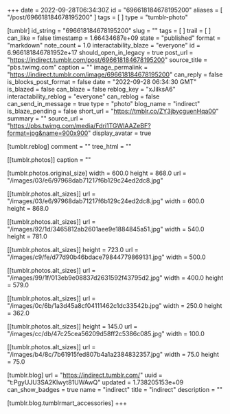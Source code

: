 +++
date = 2022-09-28T06:34:30Z
id = "696618184678195200"
aliases = [ "/post/696618184678195200" ]
tags = [ ]
type = "tumblr-photo"

[tumblr]
id_string = "696618184678195200"
slug = ""
tags = [ ]
trail = [ ]
can_like = false
timestamp = 1.66434687e+09
state = "published"
format = "markdown"
note_count = 1.0
interactability_blaze = "everyone"
id = 6.966181846781952e+17
should_open_in_legacy = true
post_url = "https://indirect.tumblr.com/post/696618184678195200"
source_title = "pbs.twimg.com"
caption = ""
image_permalink = "https://indirect.tumblr.com/image/696618184678195200"
can_reply = false
is_blocks_post_format = false
date = "2022-09-28 06:34:30 GMT"
is_blazed = false
can_blaze = false
reblog_key = "xJilksA6"
interactability_reblog = "everyone"
can_reblog = false
can_send_in_message = true
type = "photo"
blog_name = "indirect"
is_blaze_pending = false
short_url = "https://tmblr.co/ZY3jbycguenHqa00"
summary = ""
source_url = "https://pbs.twimg.com/media/Fdri1TGWIAAZeBF?format=jpg&name=900x900"
display_avatar = true

[tumblr.reblog]
comment = ""
tree_html = ""

[[tumblr.photos]]
caption = ""

[tumblr.photos.original_size]
width = 600.0
height = 868.0
url = "/images/03/e6/97968dab71217f6b129c24ed2dc8.jpg"

[[tumblr.photos.alt_sizes]]
url = "/images/03/e6/97968dab71217f6b129c24ed2dc8.jpg"
width = 600.0
height = 868.0

[[tumblr.photos.alt_sizes]]
url = "/images/92/1d/3465812ab2601aee9e1884845a51.jpg"
width = 540.0
height = 781.0

[[tumblr.photos.alt_sizes]]
height = 723.0
url = "/images/c9/fe/d77d90b46bdace79844779869131.jpg"
width = 500.0

[[tumblr.photos.alt_sizes]]
url = "/images/99/1f/013eb9e08837d2631592f43795d2.jpg"
width = 400.0
height = 579.0

[[tumblr.photos.alt_sizes]]
url = "/images/0c/6b/1a3d45a8cf04111462c1dc33542b.jpg"
width = 250.0
height = 362.0

[[tumblr.photos.alt_sizes]]
height = 145.0
url = "/images/cc/db/47c25cea56209d58ff2c5386c085.jpg"
width = 100.0

[[tumblr.photos.alt_sizes]]
url = "/images/b4/8c/7b61915fed807b4a1a2384832357.jpg"
width = 75.0
height = 75.0

[tumblr.blog]
url = "https://indirect.tumblr.com/"
uuid = "t:PgyUJU3SA2Klwyt81UWAwQ"
updated = 1.738205153e+09
can_show_badges = true
name = "indirect"
title = "indirect"
description = ""

[tumblr.blog.tumblrmart_accessories]
+++
